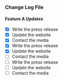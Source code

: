 ### Change Log File

#### Feature A Updates
- [x] Write the press release
- [x] Update the website
- [x] Contact the media
- [x] Write the press release
- [x] Update the website
- [ ] Contact the media
- [ ] Write the press release
- [ ] Update the website
- [ ] Contact the media